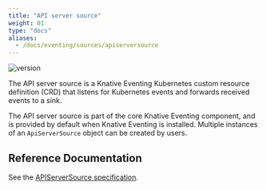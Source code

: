 ```yaml
---
title: "API server source"
weight: 01
type: "docs"
aliases:
  - /docs/eventing/sources/apiserversource
---
```


![version](https://img.shields.io/badge/API_Version-v1-red?style=flat-square)

The API server source is a Knative Eventing Kubernetes custom resource definition (CRD) that listens for Kubernetes events and forwards received events to a sink.

The API server source is part of the core Knative Eventing component, and is provided by default when Knative Eventing is installed. Multiple instances of an `ApiServerSource` object can be created by users.

## Reference Documentation

See the [APIServerSource specification](../../reference/api/eventing/#sources.knative.dev/v1.APIServerSource).
